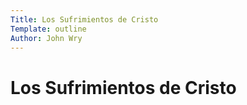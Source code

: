 ```yaml
---
Title: Los Sufrimientos de Cristo
Template: outline
Author: John Wry
---
```


# Los Sufrimientos de Cristo

